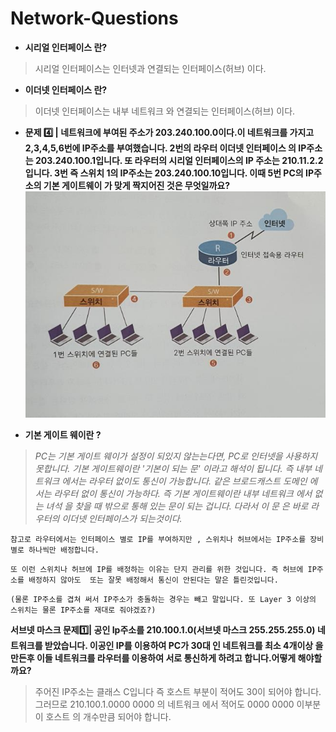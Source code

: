 # Network-Questions
* **시리얼 인터페이스 란?**

>시리얼 인터페이스는 인터넷과 연결되는 인터페이스(허브) 이다.

* **이더넷 인터페이스 란?**

>이더넷 인터페이스는 내부 네트워크 와 연결되는 인터페이스(허브) 이다.

* **문제 4️⃣ | 네트워크에 부여된 주소가 203.240.100.0이다.이 네트워크를 가지고 2,3,4,5,6번에 IP주소를 부여했습니다. 2번의 라우터 이더넷 인터페이스 의 IP주소는 203.240.100.1입니다. 또 라우터의 시리얼 인터페이스의 IP 주소는 210.11.2.2 입니다. 3번 즉  스위치 1의 IP주소는 203.240.100.10입니다. 이때 5번 PC의 IP주소의 기본 게이트웨이 가 맞게 짝지어진 것은 무엇일까요?**
![ex_screenshot](../image/screenshot.jpg)

* **기본 게이트 웨이란 ?**

>*PC는 기본 게이트 웨이가 설정이 되있지 않는는다면, PC로 인터넷을 사용하지 못합니다.
기본 게이트웨이란 '기본이 되는 문' 이라고 해석이 됩니다. 즉 내부 네트워크 에서는 라우터 없이도 통신이 가능합니다. 같은 브로드캐스트 도메인 에서는 라우터 없이 통신이 가능하다. 즉 기본 게이트웨이란 내부 네트워크 에서 없는 녀석 을 찾을 때 밖으로 통해 있는 문이 되는 겁니다. 다라서 이 문 은 바로 라우터의 이더넷 인터페이스가 되는것이다.*

``` 
참고로 라우터에서는 인터페이스 별로 IP를 부여하지만 , 스위치나 허브에서는 IP주소를 장비별로 하나씩만 배정합니다.
```
``` 
또 이런 스위치나 허브에 IP를 배정하는 이유는 단지 관리를 위한 것입니다. 즉 허브에 IP주소를 배정하지 않아도  또는 잘못 배정해서 통신이 안된다는 말은 틀린것입니다.
```
```
(물론 IP주소를 겹쳐 써서 IP주소가 충돌하는 경우는 빼고 말입니다. 또 Layer 3 이상의 스위치는 물론 IP주소를 재대로 줘야겠죠?)
```
**서브넷 마스크 문제1️⃣| 공인 Ip주소를 210.100.1.0(서브넷 마스크 255.255.255.0) 네트워크를 받았습니다. 이공인 IP를 이용하여 PC가 30대 인 네트워크를 최소 4개이상 을 만든후 이들 네트워크를 라우터를 이용하여 서로 통신하게 하려고 합니다.어떻게 해야할까요?**

> 주어진 IP주소는 클래스 C입니다 즉 호스트 부분이 적어도 30이 되어야 합니다. 그러므로 210.100.1.0000 0000 의 네트워크 에서 적어도 0000 0000 이부분이 호스트 의 개수만큼 되어야 합니다.


